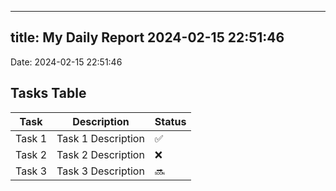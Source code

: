 
---
title: My Daily Report 2024-02-15 22:51:46
---

Date: 2024-02-15 22:51:46

## Tasks Table

| Task | Description | Status |
|------|-------------|--------|
| Task 1 | Task 1 Description | ✅ |
| Task 2 | Task 2 Description | ❌ |
| Task 3 | Task 3 Description | 🔜 |
